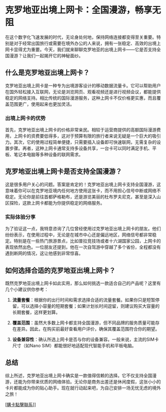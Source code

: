 # 克罗地亚出境上网卡：全国漫游，畅享无阻

在这个数字化飞速发展的时代，无论身处何地，保持网络连接都变得至关重要。特别是对于经常出国旅行或需要在境外办公的人来说，拥有一张稳定、高效的出境上网卡显得尤为重要。今天，我们就来聊聊克罗地亚的出境上网卡——它是否支持全国漫游？让我们一起揭开它的神秘面纱。

## 什么是克罗地亚出境上网卡？

克罗地亚出境上网卡是一种专为出境游客设计的移动数据流量卡。它可以帮助用户在国外轻松接入互联网，无论是浏览网页、观看视频还是进行视频会议，都能提供稳定的网络支持。相比传统的国际漫游服务，这种上网卡不仅价格更实惠，而且覆盖范围更广，使用起来也更加灵活。

### 出境上网卡的优势

首先，克罗地亚出境上网卡的价格非常亲民。相较于运营商提供的高额国际漫游费用，上网卡的资费要低得多，这对于预算有限的旅行者来说无疑是一个巨大的吸引力。其次，它的使用过程简单便捷，只需要插入设备即可快速联网，无需复杂的设置步骤。再者，这种上网卡通常支持多设备共享，一台卡可以同时满足手机、平板、笔记本电脑等多种设备的联网需求。

## 克罗地亚出境上网卡是否支持全国漫游？

这是很多用户关心的问题。答案是肯定的！克罗地亚出境上网卡支持全国漫游，这意味着你可以在克罗地亚境内任何地方使用这张卡，而不用担心信号中断或网络不稳定。无论你是前往首都萨格勒布，还是游览美丽的杜布罗夫尼克，甚至是深入山区探险，这款上网卡都能为你提供稳定的网络服务。

### 实际体验分享

为了验证这一点，我特意咨询了几位曾经使用过克罗地亚出境上网卡的朋友。他们纷纷表示，在使用过程中，无论是在城市中心还是偏远地区，网络信号都非常稳定。特别是在一些热门旅游景点，比如普拉竞技场或者十六湖国家公园，上网卡的表现依然出色。一位朋友还提到，他在一次自驾游中穿越了多个省份，全程都没有遇到断网的情况，这让他感到非常惊喜。

## 如何选择合适的克罗地亚出境上网卡？

既然克罗地亚出境上网卡如此实用，那么如何挑选一款适合自己的产品呢？这里有几个小建议供你参考：

1. **流量套餐**：根据你的出行时间和需求选择合适的流量套餐。如果你只是短暂停留，可以选择小容量的短期套餐；如果计划长时间逗留，则建议购买大容量的长期套餐，这样更划算。
   
2. **覆盖范围**：虽然大多数上网卡都支持全国漫游，但不同品牌的服务质量可能存在差异。因此，在购买前最好查看用户评价，确保其覆盖范围符合你的期望。

3. **设备兼容性**：确认所选上网卡是否与你的设备兼容。一般来说，主流的SIM卡尺寸（如Nano SIM）都能很好地适配现代智能手机和平板电脑。

## 总结

综上所述，克罗地亚出境上网卡确实是一款值得信赖的选择。它不仅支持全国漫游，还能为你带来优质的网络体验。无论你是商务出差还是休闲度假，这张小小的卡片都能成为你的贴心助手。现在就行动起来吧，为自己安排一场无忧无虑的境外之旅！

[[購卡點擊聯系](https://t.me/s/esim1088)]]